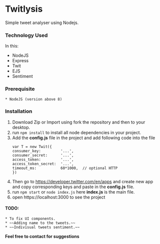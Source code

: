# Twitlysis
Simple tweet analyser using Nodejs.

### Technology Used

In this: 

* NodeJS
* Express
* Twit
* EJS
* Sentiment

### Prerequisite
    * NodeJS (version above 8)
    
### Installation

1. Download Zip or Import using fork the repository and then to your desktop.
2. run  `npm install`  to install all node dependencies in your project.
3. Add the **config.js** file in the project and add following code into the file
    ```
    var T = new Twit({
    consumer_key:         '...',
    consumer_secret:      '...',
    access_token:         '...',
    access_token_secret:  '...',
    timeout_ms:           60*1000,  // optional HTTP  
   })
    ```
4. Then go to https://developer.twitter.com/en/apps and create new app and copy corresponding keys and paste in the **config.js** file.
5. run `npm start` or `node index.js` here **index.js** is the main file.
6. open https://localhost:3000 to see the project

#### TODO:
    * To fix UI components.
    * ~~Adding name to the tweets.~~
    * ~~Indivisual tweets sentiment.~~

**Feel free to contact for suggestions**
